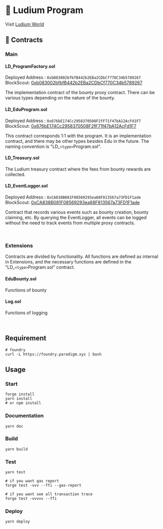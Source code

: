 # 🤑 Ludium Program

Visit [Ludium World](https://ludium.world/)

## 📄 Contracts

### Main

#### LD_ProgramFactory.sol

Deployed Address : `0xb083002bfbfB442b2EBa2CDbCf770C34b5789267`
BlockScout: [0xb083002bfbfB442b2EBa2CDbCf770C34b5789267](https://opencampus-codex.blockscout.com/address/0xb083002bfbfB442b2EBa2CDbCf770C34b5789267)

The implementation contract of the bounty proxy contract.
There can be various types depending on the nature of the bounty.

#### LD_EduProgram.sol

Deployed Address : `0x676bE174Cc2958370508F2fF71f47bA12AcFd1F7`
BlockScout: [0x676bE174Cc2958370508F2fF71f47bA12AcFd1F7](https://opencampus-codex.blockscout.com/address/0x676bE174Cc2958370508F2fF71f47bA12AcFd1F7)

This contract corresponds 1:1 with the program.
It is an implementation contract, and there may be other types besides Edu in the future.
The naming convention is "LD\_`<type>`Program.sol".

#### LD_Treasury.sol

The Ludium treasury contract where the fees from bounty rewards are collected.

#### LD_EventLogger.sol

Deployed Address : `0xCA838B081F08569293ea68F813567a73FD1F1ade`
BlockScout: [0xCA838B081F08569293ea68F813567a73FD1F1ade](https://opencampus-codex.blockscout.com/address/0xCA838B081F08569293ea68F813567a73FD1F1ade)

Contract that records various events such as bounty creation, bounty claiming, etc.
By querying the EventLogger, all events can be logged without the need to track events from multiple proxy contracts.

<br>

### Extensions

Contracts are divided by functionality. All functions are defined as internal in Extensions,
and the necessary functions are defined in the "LD\_`<type>`Program.sol" contract.

#### EduBounty.sol

Functions of bounty

#### Log.sol

Functions of logging

<br>

## Requirement

```
# foundry
curl -L https://foundry.paradigm.xyz | bash
```

## Usage

### Start

```shell
forge install
yarn install
# or npm install
```

### Documentation

```shell
yarn doc
```

### Build

```shell
yarn build
```

### Test

```shell
yarn test

# if you want gas report
forge test -vvv --ffi --gas-report

# if you want see all transaction trace
forge test -vvvvv --ffi
```

### Deploy

```shell
yarn deploy
```
